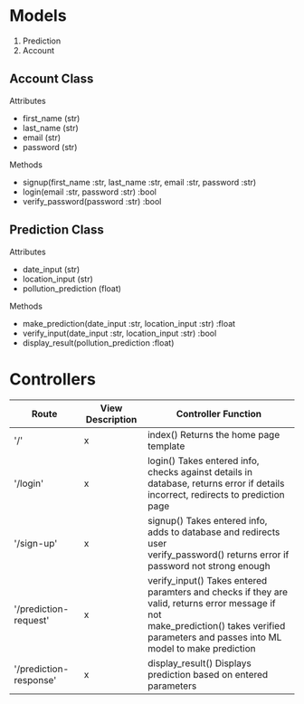 # Models
1. Prediction
2. Account

## Account Class
Attributes
- first_name (str)
- last_name (str)
- email (str)
- password (str)

Methods
- signup(first_name :str, last_name :str, email :str, password :str)
- login(email :str, password :str) :bool
- verify_password(password :str) :bool

## Prediction Class
Attributes
- date_input (str)
- location_input (str)
- pollution_prediction (float)

Methods
- make_prediction(date_input :str, location_input :str) :float
- verify_input(date_input :str, location_input :str) :bool
- display_result(pollution_prediction :float)



# Controllers
| Route                   | View Description  | Controller Function |
| -----------             | -----------       | -----------         |
| '/'                     | x                 | index() Returns the home page template |
| '/login'                | x                 | login() Takes entered info, checks against details in database, returns error if details incorrect, redirects to prediction page |
| '/sign-up'              | x                 | signup() Takes entered info, adds to database and redirects user <br> verify_password() returns error if password not strong enough|
| '/prediction-request'   | x                 | verify_input() Takes entered paramters and checks if they are valid, returns error message if not <br> make_prediction() takes verified parameters and passes into ML model to make prediction|
| '/prediction-response'  | x                 | display_result() Displays prediction based on entered parameters|

